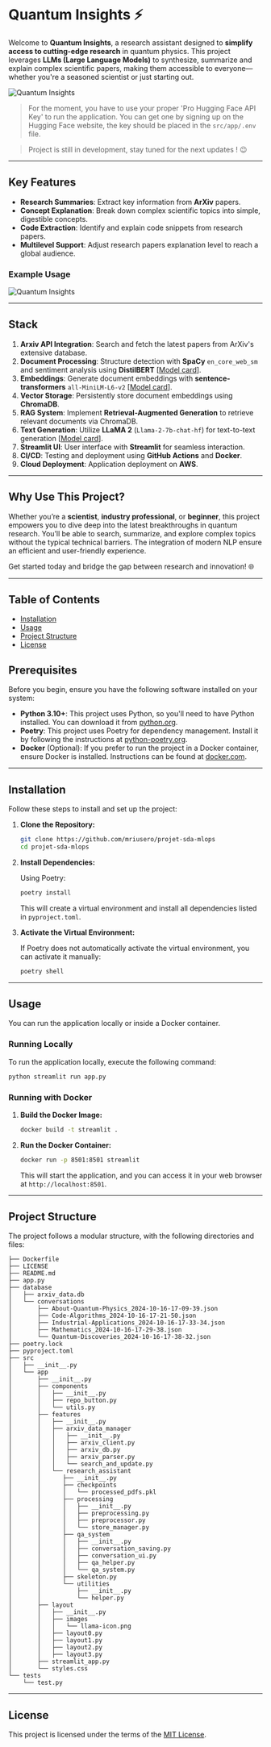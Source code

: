 # Quantum Insights ⚡️

Welcome to **Quantum Insights**, a research assistant designed to **simplify access to cutting-edge research** in quantum physics. This project leverages **LLMs (Large Language Models)** to synthesize, summarize and explain complex scientific papers, making them accessible to everyone—whether you're a seasoned scientist or just starting out.

![Quantum Insights](src/app/layout/images/chat.png)

> For the moment, you have to use your proper 'Pro Hugging Face API Key' to run the application. 
> You can get one by signing up on the Hugging Face website, the key should be placed in the `src/app/.env` file.

> Project is still in development, stay tuned for the next updates ! 😉
---
## Key Features

- **Research Summaries**: Extract key information from **ArXiv** papers. 
- **Concept Explanation**: Break down complex scientific topics into simple, digestible concepts.
- **Code Extraction**: Identify and explain code snippets from research papers.
- **Multilevel Support**: Adjust research papers explanation level to reach a global audience.

### Example Usage

![Quantum Insights](src/app/layout/images/example.png)

---

## Stack 

1. **Arxiv API Integration**: Search and fetch the latest papers from ArXiv's extensive database.
2. **Document Processing**: Structure detection with **SpaCy** `en_core_web_sm` and sentiment analysis using **DistilBERT** [[Model card](https://huggingface.co/distilbert-base-uncased)].
3. **Embeddings**: Generate document embeddings with **sentence-transformers** `all-MiniLM-L6-v2` [[Model card](https://huggingface.co/sentence-transformers/all-MiniLM-L6-v2)].
4. **Vector Storage**: Persistently store document embeddings using **ChromaDB**.
5. **RAG System**: Implement **Retrieval-Augmented Generation** to retrieve relevant documents via ChromaDB.
6. **Text Generation**: Utilize **LLaMA 2** (`Llama-2-7b-chat-hf`) for text-to-text generation [[Model card](https://huggingface.co/meta-llama/Llama-2-7b-chat-hf)].
7. **Streamlit UI**: User interface with **Streamlit** for seamless interaction.
8. **CI/CD**: Testing and deployment using **GitHub Actions** and **Docker**.
9. **Cloud Deployment**: Application deployment on **AWS**.
---

## Why Use This Project?

Whether you’re a **scientist**, **industry professional**, or **beginner**, this project empowers you to dive deep into the latest breakthroughs in quantum research. You’ll be able to search, summarize, and explore complex topics without the typical technical barriers. The integration of modern NLP ensure an efficient and user-friendly experience.

Get started today and bridge the gap between research and innovation! 🌐

---

## Table of Contents

- [Installation](#installation)
- [Usage](#usage)
- [Project Structure](#project-structure)
- [License](#license)

## Prerequisites

Before you begin, ensure you have the following software installed on your system:

- **Python 3.10+**: This project uses Python, so you'll need to have Python installed. You can download it from [python.org](https://www.python.org/).
- **Poetry**: This project uses Poetry for dependency management. Install it by following the instructions at [python-poetry.org](https://python-poetry.org/docs/#installation).
- **Docker** (Optional): If you prefer to run the project in a Docker container, ensure Docker is installed. Instructions can be found at [docker.com](https://www.docker.com/).

---

## Installation

Follow these steps to install and set up the project:

1. **Clone the Repository:**

   ```bash
   git clone https://github.com/mriusero/projet-sda-mlops
   cd projet-sda-mlops
   ```

2. **Install Dependencies:**

   Using Poetry:

   ```bash
   poetry install
   ```

   This will create a virtual environment and install all dependencies listed in `pyproject.toml`.

3. **Activate the Virtual Environment:**

   If Poetry does not automatically activate the virtual environment, you can activate it manually:

   ```bash
   poetry shell
   ```
---
## Usage

You can run the application locally or inside a Docker container.

### Running Locally

To run the application locally, execute the following command:

```bash
python streamlit run app.py
```

### Running with Docker

1. **Build the Docker Image:**

   ```bash
   docker build -t streamlit .
   ```

2. **Run the Docker Container:**

   ```bash
   docker run -p 8501:8501 streamlit
   ```
   
   This will start the application, and you can access it in your web browser at `http://localhost:8501`.
---
## Project Structure

The project follows a modular structure, with the following directories and files:

```
├── Dockerfile
├── LICENSE
├── README.md
├── app.py
├── database
│   ├── arxiv_data.db
│   └── conversations
│       ├── About-Quantum-Physics_2024-10-16-17-09-39.json
│       ├── Code-Algorithms_2024-10-16-17-21-50.json
│       ├── Industrial-Applications_2024-10-16-17-33-34.json
│       ├── Mathematics_2024-10-16-17-29-38.json
│       └── Quantum-Discoveries_2024-10-16-17-38-32.json
├── poetry.lock
├── pyproject.toml
├── src
│   ├── __init__.py
│   └── app
│       ├── __init__.py
│       ├── components
│       │   ├── __init__.py
│       │   ├── repo_button.py
│       │   └── utils.py
│       ├── features
│       │   ├── __init__.py
│       │   ├── arxiv_data_manager
│       │   │   ├── __init__.py
│       │   │   ├── arxiv_client.py
│       │   │   ├── arxiv_db.py
│       │   │   ├── arxiv_parser.py
│       │   │   └── search_and_update.py
│       │   └── research_assistant
│       │      ├── __init__.py
│       │      ├── checkpoints
│       │      │   └── processed_pdfs.pkl
│       │      ├── processing
│       │      │   ├── __init__.py
│       │      │   ├── preprocessing.py
│       │      │   ├── preprocessor.py
│       │      │   └── store_manager.py
│       │      ├── qa_system
│       │      │   ├── __init__.py
│       │      │   ├── conversation_saving.py
│       │      │   ├── conversation_ui.py
│       │      │   ├── qa_helper.py
│       │      │   └── qa_system.py
│       │      ├── skeleton.py
│       │      └── utilities
│       │          ├── __init__.py
│       │          └── helper.py
│       ├── layout
│       │   ├── __init__.py
│       │   ├── images
│       │   │   └── llama-icon.png
│       │   ├── layout0.py
│       │   ├── layout1.py
│       │   ├── layout2.py
│       │   ├── layout3.py
│       ├── streamlit_app.py
│       └── styles.css
└── tests
    └── test.py
```
---
## License
This project is licensed under the terms of the [MIT License](LICENSE).
